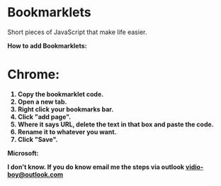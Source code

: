# Bookmarklets

Short pieces of JavaScript that make life easier.


<b>How to add Bookmarklets: <b>

# Chrome:

1. Copy the bookmarklet code.
2. Open a new tab.
3. Right click your bookmarks bar.
4. Click "add page".
5. Where it says URL, delete the text in that box and paste the code.
6. Rename it to whatever you want.
7. Click "Save".

Microsoft:

I don't know.
<b>If you do know email me the steps via outlook vidio-boy@outlook.com<b>
